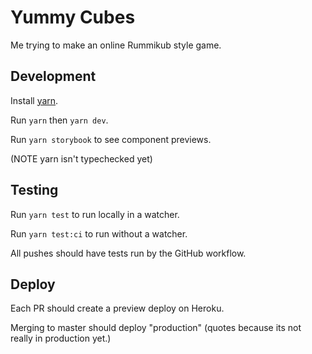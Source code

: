 # Yummy Cubes

Me trying to make an online Rummikub style game.

## Development

Install [yarn](https://classic.yarnpkg.com/lang/en/).

Run `yarn` then `yarn dev`.

Run `yarn storybook` to see component previews.

(NOTE yarn isn't typechecked yet)

## Testing

Run `yarn test` to run locally in a watcher.

Run `yarn test:ci` to run without a watcher.

All pushes should have tests run by the GitHub workflow.

## Deploy

Each PR should create a preview deploy on Heroku.

Merging to master should deploy "production" (quotes because its not really in production yet.)
